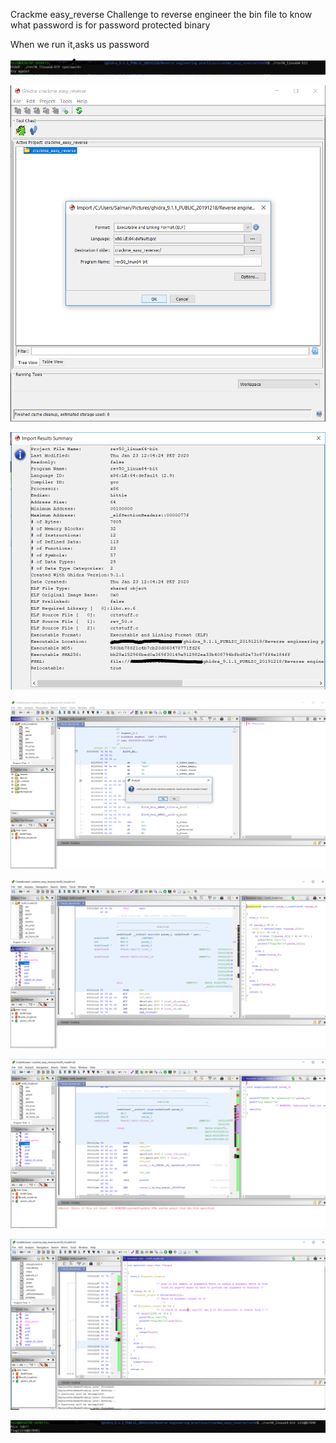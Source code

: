 Crackme  easy_reverse Challenge to reverse engineer the bin file to know what password is for password protected binary

When we run it,asks us password

![](https://github.com/TheLeopardsH/ReverseEngineeringPractice/blob/master/crackme_easy_reverse/rev50/1a.PNG)


![](https://github.com/TheLeopardsH/ReverseEngineeringPractice/blob/master/crackme_easy_reverse/rev50/1.PNG)

![](https://github.com/TheLeopardsH/ReverseEngineeringPractice/blob/master/crackme_easy_reverse/rev50/2.PNG)

![](https://github.com/TheLeopardsH/ReverseEngineeringPractice/blob/master/crackme_easy_reverse/rev50/3.PNG)

![](https://github.com/TheLeopardsH/ReverseEngineeringPractice/blob/master/crackme_easy_reverse/rev50/4.PNG)

![](https://github.com/TheLeopardsH/ReverseEngineeringPractice/blob/master/crackme_easy_reverse/rev50/6a.PNG)

![](https://github.com/TheLeopardsH/ReverseEngineeringPractice/blob/master/crackme_easy_reverse/rev50/second%20last.PNG)

![](https://github.com/TheLeopardsH/ReverseEngineeringPractice/blob/master/crackme_easy_reverse/rev50/last.PNG)
